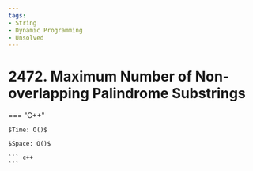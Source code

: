 ```yaml
---
tags:
- String
- Dynamic Programming
- Unsolved
---
```



# 2472. Maximum Number of Non-overlapping Palindrome Substrings

=== "C++"

    $Time: O()$

    $Space: O()$

    ``` c++
    ```